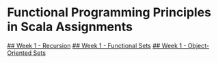 # Functional Programming Principles in Scala Assignments

[## Week 1 - Recursion](week1/README.md)
[## Week 1 - Functional Sets](week2/README.md)
[## Week 1 - Object-Oriented Sets](week3/README.md)